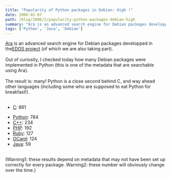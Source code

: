 ```yaml
---
title: "Popularity of Python packages in Debian: High !"
date: 2006-02-07
path: /blog/2006/2/popularity-python-packages-debian-high
summary: "Ara is an advanced search engine for Debian packages developped in theEDOS project (of which we are also taking part)."
tags: ['Python', 'Java', 'Debian']
---
```


<a href="http://ara.edos-project.org/">Ara</a> is an advanced search engine
  for Debian packages developped in the<a href="http://www.edos-project.org/">EDOS project</a> (of which we are also
  taking part).<br><br>
   Out of curiosity, I checked today how many Debian packages were implemented
  in Python (this is one of the metadata that are searchable using Ara).<br><br>
   The result is: many! Python is a close second behind C, and way ahead other
  languages (including some who are supposed to eat Python for
  breakfast!).<br><br><ul><li><a href="http://ara.edos-project.org/search?q=tag%3A%22made%2Dof%3A%3Alang%3Ac%22&amp;i=0&amp;m=10&amp;n=true&amp;s=name&amp;x=false&amp;p=false">
   C</a>: 861</li>

   <li><a href="http://ara.edos-project.org/search?q=tag%3A%22made%2Dof%3A%3Alang%3Apython%22&amp;i=0&amp;m=10&amp;n=true&amp;s=name&amp;x=false&amp;p=false">
   Python</a>: 784</li>

   <li><a href="http://ara.edos-project.org/search?p=false&amp;x=false&amp;q=tag%3A%22made-of%3A%3Alang%3Ac%2B%2B%22&amp;a=Search&amp;m=10&amp;n=true">
   C++</a>: 234</li>

   <li><a href="http://ara.edos-project.org/search?q=tag%3A%22made%2Dof%3A%3Alang%3Aphp%22&amp;i=0&amp;m=10&amp;n=true&amp;s=name&amp;x=false&amp;p=false">
   PHP</a>: 192</li>

   <li><a href="http://ara.edos-project.org/search?q=tag%3A%22made%2Dof%3A%3Alang%3Aruby%22&amp;i=0&amp;m=10&amp;n=true&amp;s=name&amp;x=false&amp;p=false">
   Ruby</a>: 127</li>

   <li><a href="http://ara.edos-project.org/search?q=tag%3A%22made%2Dof%3A%3Alang%3Aocaml%22&amp;i=0&amp;m=10&amp;n=true&amp;s=name&amp;x=false&amp;p=false">
   OCaml</a>: 124</li>

   <li><a href="http://ara.edos-project.org/search?q=tag%3A%22made%2Dof%3A%3Alang%3Ajava%22&amp;i=0&amp;m=10&amp;n=true&amp;s=name&amp;x=false&amp;p=false">
   Java</a>: 59</li>
  </ul><br>
   (Warning1: these results depend on metadata that may not have been set up
  correctly for every package. Warning2: these number will obviously change
  over the time.)<br>

